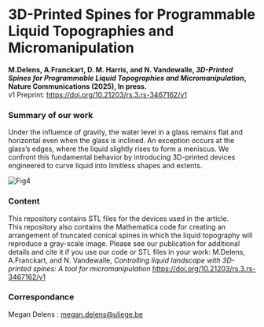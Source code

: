 # 3D-Printed Spines for Programmable Liquid Topographies and Micromanipulation
**M.Delens, A.Franckart, D. M. Harris, and N. Vandewalle, *3D-Printed Spines for Programmable Liquid Topographies and Micromanipulation*, Nature Communications (2025), In press.**   
v1 Preprint: https://doi.org/10.21203/rs.3.rs-3467162/v1

### Summary of our work 
Under the influence of gravity, the water level in a glass remains flat and horizontal even when the glass is inclined. An exception occurs at the glass’s edges, where the liquid slightly rises to form a meniscus. We confront this fundamental behavior by introducing 3D-printed devices engineered to curve liquid into limitless shapes and extents.

![Fig4](https://github.com/GRASP-LAB/3D-printed-spines/assets/148266194/7394e44c-e23c-410f-b313-d354c32f607c)


### Content
This repository contains STL files for the devices used in the article.  
This repository also contains the Mathematica code for creating an arrangement of truncated conical spines in which the liquid topography will reproduce a gray-scale image. 
Please see our publication for additional details and cite it if you use our code or STL files in your work: M.Delens, A.Franckart, and N. Vandewalle, *Controlling liquid landscape with 3D-printed spines: A tool for micromanipulation* https://doi.org/10.21203/rs.3.rs-3467162/v1

### Correspondance 
Megan Delens : megan.delens@uliege.be
